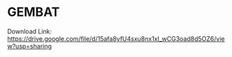 # GEMBAT
Download Link: https://drive.google.com/file/d/15afa8yfU4sxu8nx1xl_wCG3oad8d5OZ6/view?usp=sharing
